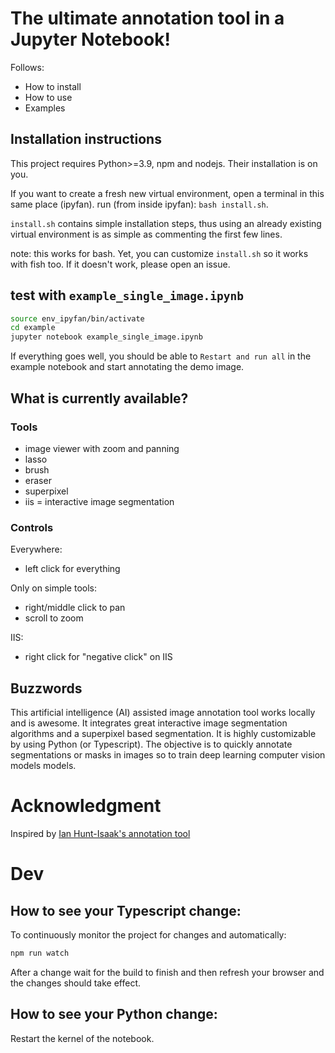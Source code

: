 # The ultimate annotation tool in a Jupyter Notebook!

Follows:
- How to install
- How to use
- Examples

## Installation instructions
This project requires Python>=3.9, npm and nodejs. Their installation is on you.

If you want to create a fresh new virtual environment, open a terminal in this same place (ipyfan).
run (from inside ipyfan): `bash install.sh`. 

`install.sh` contains simple installation steps, thus using an already existing virtual environment is as simple as commenting the first few lines.

note: this works for bash. Yet, you can customize `install.sh` so it works with fish too. If it doesn't work, please open an issue.

## test with `example_single_image.ipynb`
```bash
source env_ipyfan/bin/activate 
cd example
jupyter notebook example_single_image.ipynb  
```

If everything goes well, you should be able to `Restart and run all` in the example notebook and start annotating the demo image.

## What is currently available?
### Tools
- image viewer with zoom and panning
- lasso 
- brush
- eraser
- superpixel
- iis = interactive image segmentation
### Controls
Everywhere:
- left click for everything

Only on simple tools:
- right/middle click to pan
- scroll to zoom

IIS:
- right click for "negative click" on IIS



## Buzzwords
This artificial intelligence (AI) assisted image annotation tool works locally and is awesome. It integrates great interactive image segmentation algorithms and a superpixel based segmentation. It is highly customizable by using Python (or Typescript). The objective is to quickly annotate segmentations or masks in images so to train deep learning computer vision models models.

# Acknowledgment
Inspired by [Ian Hunt-Isaak's annotation tool](https://github.com/ianhi/ipysegment)

# Dev
## How to see your Typescript change:
To continuously monitor the project for changes and automatically:
```bash
npm run watch
```
After a change wait for the build to finish and then refresh your browser and the changes should take effect.

## How to see your Python change:
Restart the kernel of the notebook.



